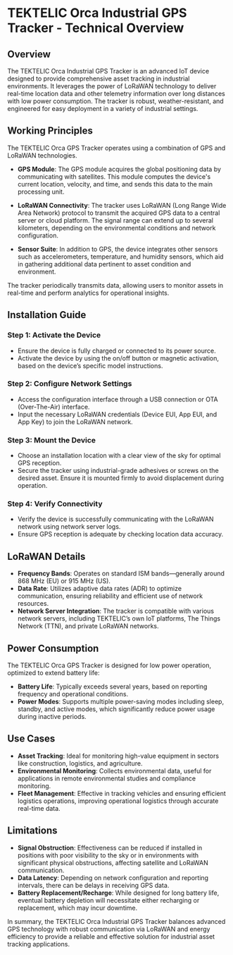 # TEKTELIC Orca Industrial GPS Tracker - Technical Overview

## Overview

The TEKTELIC Orca Industrial GPS Tracker is an advanced IoT device designed to provide comprehensive asset tracking in industrial environments. It leverages the power of LoRaWAN technology to deliver real-time location data and other telemetry information over long distances with low power consumption. The tracker is robust, weather-resistant, and engineered for easy deployment in a variety of industrial settings.

## Working Principles

The TEKTELIC Orca GPS Tracker operates using a combination of GPS and LoRaWAN technologies. 

- **GPS Module**: The GPS module acquires the global positioning data by communicating with satellites. This module computes the device's current location, velocity, and time, and sends this data to the main processing unit.

- **LoRaWAN Connectivity**: The tracker uses LoRaWAN (Long Range Wide Area Network) protocol to transmit the acquired GPS data to a central server or cloud platform. The signal range can extend up to several kilometers, depending on the environmental conditions and network configuration.

- **Sensor Suite**: In addition to GPS, the device integrates other sensors such as accelerometers, temperature, and humidity sensors, which aid in gathering additional data pertinent to asset condition and environment.

The tracker periodically transmits data, allowing users to monitor assets in real-time and perform analytics for operational insights.

## Installation Guide

### Step 1: Activate the Device
- Ensure the device is fully charged or connected to its power source.
- Activate the device by using the on/off button or magnetic activation, based on the device’s specific model instructions.

### Step 2: Configure Network Settings
- Access the configuration interface through a USB connection or OTA (Over-The-Air) interface.
- Input the necessary LoRaWAN credentials (Device EUI, App EUI, and App Key) to join the LoRaWAN network.

### Step 3: Mount the Device
- Choose an installation location with a clear view of the sky for optimal GPS reception.
- Secure the tracker using industrial-grade adhesives or screws on the desired asset. Ensure it is mounted firmly to avoid displacement during operation.

### Step 4: Verify Connectivity
- Verify the device is successfully communicating with the LoRaWAN network using network server logs.
- Ensure GPS reception is adequate by checking location data accuracy.

## LoRaWAN Details

- **Frequency Bands**: Operates on standard ISM bands—generally around 868 MHz (EU) or 915 MHz (US).
- **Data Rate**: Utilizes adaptive data rates (ADR) to optimize communication, ensuring reliability and efficient use of network resources.
- **Network Server Integration**: The tracker is compatible with various network servers, including TEKTELIC’s own IoT platforms, The Things Network (TTN), and private LoRaWAN networks.

## Power Consumption

The TEKTELIC Orca GPS Tracker is designed for low power operation, optimized to extend battery life:

- **Battery Life**: Typically exceeds several years, based on reporting frequency and operational conditions.
- **Power Modes**: Supports multiple power-saving modes including sleep, standby, and active modes, which significantly reduce power usage during inactive periods.

## Use Cases

- **Asset Tracking**: Ideal for monitoring high-value equipment in sectors like construction, logistics, and agriculture.
- **Environmental Monitoring**: Collects environmental data, useful for applications in remote environmental studies and compliance monitoring.
- **Fleet Management**: Effective in tracking vehicles and ensuring efficient logistics operations, improving operational logistics through accurate real-time data.

## Limitations

- **Signal Obstruction**: Effectiveness can be reduced if installed in positions with poor visibility to the sky or in environments with significant physical obstructions, affecting satellite and LoRaWAN communication.
- **Data Latency**: Depending on network configuration and reporting intervals, there can be delays in receiving GPS data.
- **Battery Replacement/Recharge**: While designed for long battery life, eventual battery depletion will necessitate either recharging or replacement, which may incur downtime.

In summary, the TEKTELIC Orca Industrial GPS Tracker balances advanced GPS technology with robust communication via LoRaWAN and energy efficiency to provide a reliable and effective solution for industrial asset tracking applications.